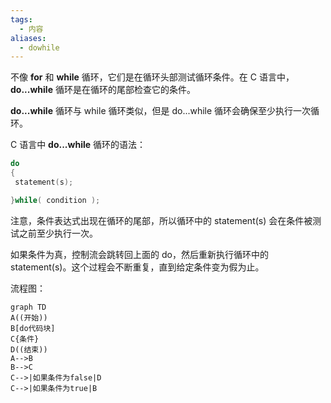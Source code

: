 ```yaml
---
tags:
  - 内容
aliases:
  - dowhile
---
```

不像 **for** 和 **while** 循环，它们是在循环头部测试循环条件。在 C 语言中，**do...while** 循环是在循环的尾部检查它的条件。

 **do...while** 循环与 while 循环类似，但是 do...while 循环会确保至少执行一次循环。

 C 语言中 **do...while** 循环的语法：

 ```c
 do
 {
  statement(s);
 
 }while( condition );
 ```

 注意，条件表达式出现在循环的尾部，所以循环中的 statement(s) 会在条件被测试之前至少执行一次。

 如果条件为真，控制流会跳转回上面的 do，然后重新执行循环中的 statement(s)。这个过程会不断重复，直到给定条件变为假为止。

 流程图：

 ```mermaid
 graph TD
 A((开始))
 B[do代码块]
 C{条件}
 D((结束))
 A-->B
 B-->C
 C-->|如果条件为false|D
 C-->|如果条件为true|B
 ```
 